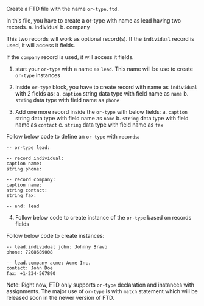 Create a FTD file with the name `or-type.ftd`.

In this file, you have to create a or-type with name as lead having two records.
a. individual
b. company

This two records will work as optional record(s).
If the `individual` record is used, it will access it fields.

If the `company` record is used, it will access it fields.

1. start your `or-type` with a name as `lead`. This name will be use to create `or-type` instances

2. Inside `or-type` block, you have to create record with name as `individual` with 2 fields as:
   a. `caption` string data type with field name as `name`
   b. `string` data type with field name as `phone`

3. Add one more record inside the `or-type` with below fields:
   a. `caption` string data type with field name as `name`
   b. `string` data type with field name as `contact`
   c. `string` data type with field name as `fax`

Follow below code to define an `or-type` with `records`:

```
-- or-type lead:

-- record individual:
caption name:
string phone:

-- record company:
caption name:
string contact:
string fax:

-- end: lead

```

4. Follow below code to create instance of the `or-type` based on records fields

Follow below code to create instances:

```
-- lead.individual john: Johnny Bravo
phone: 7208689008

-- lead.company acme: Acme Inc.
contact: John Doe
fax: +1-234-567890

```

Note: Right now, FTD only supports `or-type` declaration and instances with assignments. The major use of `or-type` is with `match` statement which will be released soon in the newer version of FTD.
